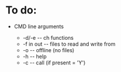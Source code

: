 # To do:

* CMD line arguments

    + -d/-e -- ch functions 
    + -f in out -- files to read and write from 
    + -o -- offline (no files)
    + -h -- help
    + -c -- call (if present = 'Y')
